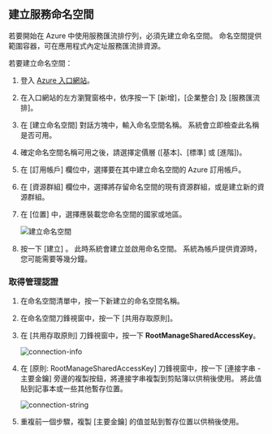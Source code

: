## <a name="create-a-service-namespace"></a>建立服務命名空間

若要開始在 Azure 中使用服務匯流排佇列，必須先建立命名空間。 命名空間提供範圍容器，可在應用程式內定址服務匯流排資源。 

若要建立命名空間：

1. 登入 [Azure 入口網站][Azure portal]。
2. 在入口網站的左方瀏覽窗格中，依序按一下 [新增]，[企業整合] 及 [服務匯流排]。
3. 在 [建立命名空間]  對話方塊中，輸入命名空間名稱。 系統會立即檢查此名稱是否可用。
4. 確定命名空間名稱可用之後，請選擇定價層 ([基本]、[標準] 或 [進階])。
5. 在 [訂用帳戶]  欄位中，選擇要在其中建立命名空間的 Azure 訂用帳戶。
6. 在 [資源群組]  欄位中，選擇將存留命名空間的現有資源群組，或是建立新的資源群組。      
7. 在 [位置] 中，選擇應裝載您命名空間的國家或地區。
   
    ![建立命名空間][create-namespace]
8. 按一下 [建立] 。 此時系統會建立並啟用命名空間。 系統為帳戶提供資源時，您可能需要等幾分鐘。

### <a name="obtain-the-management-credentials"></a>取得管理認證
1. 在命名空間清單中，按一下新建立的命名空間名稱。
2. 在命名空間刀鋒視窗中，按一下 [共用存取原則]。
3. 在 [共用存取原則] 刀鋒視窗中，按一下 **RootManageSharedAccessKey**。
   
    ![connection-info][connection-info]
4. 在 [原則: RootManageSharedAccessKey] 刀鋒視窗中，按一下 [連接字串 - 主要金鑰] 旁邊的複製按鈕，將連接字串複製到剪貼簿以供稍後使用。 將此值貼到記事本或一些其他暫存位置。
   
    ![connection-string][connection-string]

5. 重複前一個步驟，複製 [主要金鑰] 的值並貼到暫存位置以供稍後使用。

<!--Image references-->

[create-namespace]: ./media/service-bus-create-namespace-portal/create-namespace.png
[connection-info]: ./media/service-bus-create-namespace-portal/connection-info.png
[connection-string]: ./media/service-bus-create-namespace-portal/connection-string.png
[Azure portal]: https://portal.azure.com

<!--HONumber=Feb17_HO2-->


